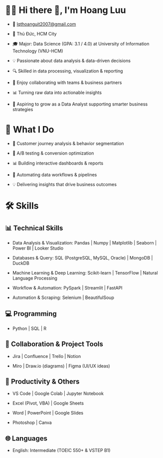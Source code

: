 # 👩‍💻 Hi there 👋, I'm Hoang Luu

- 📧 lqthoanguit2007@gmail.com

- 📍 Thủ Đức, HCM City

- 🎓 Major: Data Science (GPA: 3.1 / 4.0) at University of Information Technology (VNU-HCM)

- 💡 Passionate about data analysis & data-driven decisions

- 🔍 Skilled in data processing, visualization & reporting

- 🤝 Enjoy collaborating with teams & business partners

- 📊 Turning raw data into actionable insights

- 🚀 Aspiring to grow as a Data Analyst supporting smarter business strategies




# 💼 What I Do

- 🧭 Customer journey analysis & behavior segmentation

- 🧪 A/B testing & conversion optimization

- 📊 Building interactive dashboards & reports

- 🔄 Automating data workflows & pipelines

- 💡 Delivering insights that drive business outcomes

  


# 🛠️ Skills

## 📊 Technical Skills

- Data Analysis & Visualization: Pandas | Numpy | Matplotlib | Seaborn | Power BI | Looker Studio

- Databases & Query: SQL (PostgreSQL, MySQL, Oracle) | MongoDB | DuckDB

- Machine Learning & Deep Learning: Scikit-learn | TensorFlow | Natural Language Processing
  
- Workflow & Automation: PySpark | Streamlit | FastAPI 

- Automation & Scraping: Selenium | BeautifulSoup

  


## 💻 Programming

- Python | SQL | R


  

## 🤝 Collaboration & Project Tools

- Jira | Confluence | Trello | Notion

- Miro | Draw.io (diagrams) | Figma (UI/UX ideas)

  
  

## 📝 Productivity & Others

- VS Code | Google Colab | Jupyter Notebook

- Excel (Pivot, VBA) | Google Sheets

- Word | PowerPoint | Google Slides

- Photoshop | Canva




## 🌐 Languages

- English: Intermediate (TOEIC 550+ & VSTEP B1) 
      
